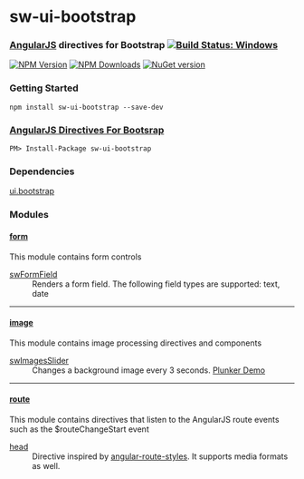 # sw-ui-bootstrap
### [AngularJS](http://angularjs.org/) directives for Bootstrap [![Build Status: Windows](https://ci.appveyor.com/api/projects/status/dbr29smi3j8m8wd8/branch/master?svg=true)](https://ci.appveyor.com/project/gruntjs/sw-ui-bootstrap/branch/master)
[![NPM Version][npm-image]][npm-url]
[![NPM Downloads][downloads-image]][downloads-url]
[![NuGet version][nuget-image]][nuget-url]

### Getting Started

```
npm install sw-ui-bootstrap --save-dev
```

### [AngularJS Directives For Bootsrap][nuget-url]
```
PM> Install-Package sw-ui-bootstrap
```

### Dependencies
[ui.bootstrap](http://angular-ui.github.io/bootstrap/)

### Modules	
#### [form](http://swaksoft.com/docs/directives/docs/#/api/sw.ui.bootstrap.form)
This module contains form controls
<div>
	<dl>
		<dt><a href="http://swaksoft.com/docs/directives/docs/#/api/sw.ui.bootstrap.form.directive:swFormField">swFormField</a> </dt>
		<dd>Renders a form field. The following field types are supported: text, date</dd>
	</dl>
</div>

<hr/>

#### [image](http://swaksoft.com/docs/directives/docs/#/api/sw.ui.bootstrap.image)
This module contains image processing directives and components
<div>
	<dl>
		<dt><a href="http://swaksoft.com/docs/directives/docs/#/api/sw.ui.bootstrap.image.directive:swImagesSlider">swImagesSlider</a> </dt>
		<dd>Changes a background image every 3 seconds. <a href="http://run.plnkr.co/plunks/ZsCp3L5UPOfz4wrUU9oE/" target="_blank">Plunker Demo</a></dd>
	</dl>
</div>

<hr/>

#### [route](http://swaksoft.com/docs/directives/docs/#/api/sw.ui.bootstrap.route)
This module contains directives that listen to the AngularJS route events such as the $routeChangeStart event
<div>
	<dl>
		<dt><a href="http://swaksoft.com/docs/directives/docs/#/api/sw.ui.bootstrap.route.directive:head">head</a> </dt>
		<dd>Directive inspired by <a href="https://github.com/tennisgent/angular-route-styles">angular-route-styles</a>. It supports media formats as well.</dd>
	</dl>
</div>

[npm-image]: https://img.shields.io/npm/v/sw-ui-bootstrap.svg
[npm-url]: https://npmjs.org/package/sw-ui-bootstrap
[downloads-image]: https://img.shields.io/npm/dm/sw-ui-bootstrap.svg
[downloads-url]: https://npmjs.org/package/sw-ui-bootstrap
[nuget-image]: https://badge.fury.io/nu/sw-ui-bootstrap.png
[nuget-url]: https://www.nuget.org/packages/sw-ui-bootstrap/
